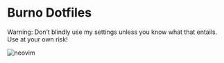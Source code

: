 # Burno Dotfiles

Warning: Don’t blindly use my settings unless you know what that entails. Use at your own risk!

![neovim](https://github.com/burno-lima/dotfiles/assets/80166382/42fab218-5fe2-439b-8894-adf040bc0bf5)

